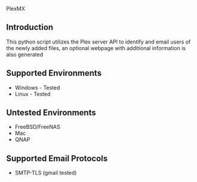 PlexMX

## Introduction
This python script utilizes the Plex server API to identify and email users of the newly added files, an optional webpage with additional information is also generated


## Supported Environments
* Windows - Tested
* Linux - Tested

## Untested Environments

* FreeBSD/FreeNAS
* Mac
* QNAP

## Supported Email Protocols

* SMTP-TLS (gmail tested)
